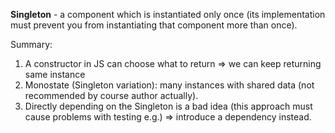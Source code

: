 **Singleton** - a component which is instantiated only once (its implementation must prevent you from instantiating that component more than once).

Summary:
1. A constructor in JS can choose what to return => we can keep returning same instance
2. Monostate (Singleton variation): many instances with shared data (not recommended by course author actually).
3. Directly depending on the Singleton is a bad idea (this approach must cause problems with testing e.g.) => introduce a dependency instead.
